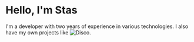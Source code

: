 # Hello, I'm Stas

I'm a developer with two years of experience in various technologies.
I also have my own projects like ![Disco](https://github.com/Disco-Software).
